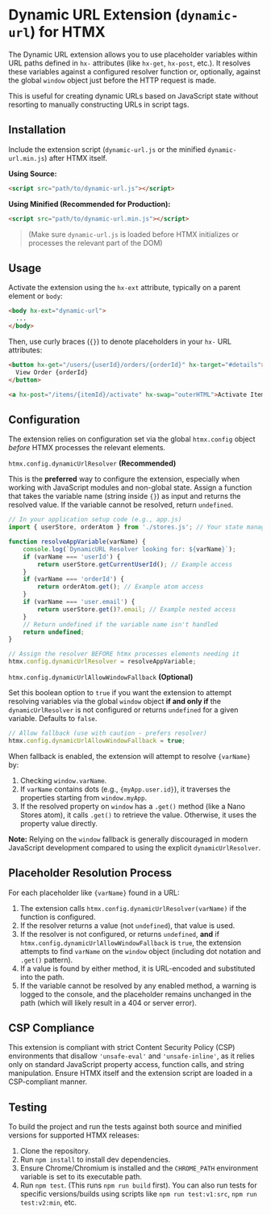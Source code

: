 # Dynamic URL Extension (`dynamic-url`) for HTMX

The Dynamic URL extension allows you to use placeholder variables within URL paths defined in `hx-` attributes (like `hx-get`, `hx-post`, etc.). It resolves these variables against a configured resolver function or, optionally, against the global `window` object just before the HTTP request is made.

This is useful for creating dynamic URLs based on JavaScript state without resorting to manually constructing URLs in script tags.

## Installation

Include the extension script (`dynamic-url.js` or the minified `dynamic-url.min.js`) after HTMX itself.

**Using Source:**
```html
<script src="path/to/dynamic-url.js"></script>
```
**Using Minified (Recommended for Production):**
```html
<script src="path/to/dynamic-url.min.js"></script>
```

> (Make sure `dynamic-url.js` is loaded before HTMX initializes or processes the relevant part of the DOM)


## Usage
Activate the extension using the `hx-ext` attribute, typically on a parent element or `body`:

```html
<body hx-ext="dynamic-url">
  ...
</body>
```
Then, use curly braces (`{}`) to denote placeholders in your `hx-` URL attributes:

```html
<button hx-get="/users/{userId}/orders/{orderId}" hx-target="#details">
  View Order {orderId}
</button>

<a hx-post="/items/{itemId}/activate" hx-swap="outerHTML">Activate Item</a>
```

## Configuration

The extension relies on configuration set via the global `htmx.config` object *before* HTMX processes the relevant elements.

`htmx.config.dynamicUrlResolver` **(Recommended)**

This is the **preferred** way to configure the extension, especially when working with JavaScript modules and non-global state. Assign a function that takes the variable name (string inside `{}`) as input and returns the resolved value. If the variable cannot be resolved, return `undefined`.

```js
// In your application setup code (e.g., app.js)
import { userStore, orderAtom } from './stores.js'; // Your state management

function resolveAppVariable(varName) {
    console.log(`DynamicURL Resolver looking for: ${varName}`);
    if (varName === 'userId') {
        return userStore.getCurrentUserId(); // Example access
    }
    if (varName === 'orderId') {
        return orderAtom.get(); // Example atom access
    }
    if (varName === 'user.email') {
        return userStore.get()?.email; // Example nested access
    }
    // Return undefined if the variable name isn't handled
    return undefined;
}

// Assign the resolver BEFORE htmx processes elements needing it
htmx.config.dynamicUrlResolver = resolveAppVariable;
```

`htmx.config.dynamicUrlAllowWindowFallback` **(Optional)**

Set this boolean option to `true` if you want the extension to attempt resolving variables via the global `window` object **if and only if** the `dynamicUrlResolver` is not configured or returns `undefined` for a given variable. Defaults to `false`.

```js
// Allow fallback (use with caution - prefers resolver)
htmx.config.dynamicUrlAllowWindowFallback = true;
```

When fallback is enabled, the extension will attempt to resolve `{varName}` by:

1. Checking `window.varName`.
2. If `varName` contains dots (e.g., `{myApp.user.id}`), it traverses the properties starting from `window.myApp`.
3. If the resolved property on `window` has a `.get()` method (like a Nano Stores atom), it calls `.get()` to retrieve the value. Otherwise, it uses the property value directly.

**Note:** Relying on the `window` fallback is generally discouraged in modern JavaScript development compared to using the explicit `dynamicUrlResolver`.

## Placeholder Resolution Process
For each placeholder like `{varName}` found in a URL:

1. The extension calls `htmx.config.dynamicUrlResolver(varName)` if the function is configured.
2. If the resolver returns a value (not `undefined`), that value is used.
3. If the resolver is not configured, or returns `undefined`, **and** if `htmx.config.dynamicUrlAllowWindowFallback` is `true`, the extension attempts to find `varName` on the `window` object (including dot notation and `.get()` pattern).
4. If a value is found by either method, it is URL-encoded and substituted into the path.
5. If the variable cannot be resolved by any enabled method, a warning is logged to the console, and the placeholder remains unchanged in the path (which will likely result in a 404 or server error).

## CSP Compliance

This extension is compliant with strict Content Security Policy (CSP) environments that disallow `'unsafe-eval'` and `'unsafe-inline'`, as it relies only on standard JavaScript property access, function calls, and string manipulation. Ensure HTMX itself and the extension script are loaded in a CSP-compliant manner.

## Testing

To build the project and run the tests against both source and minified versions for supported HTMX releases:

1. Clone the repository.
2. Run `npm install` to install dev dependencies.
3. Ensure Chrome/Chromium is installed and the `CHROME_PATH` environment variable is set to its executable path.
4. Run `npm test`. (This runs `npm run build` first). You can also run tests for specific versions/builds using scripts like `npm run test:v1:src`, `npm run test:v2:min`, etc.
